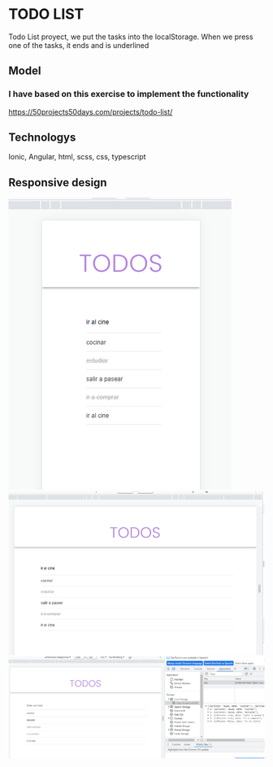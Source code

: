 # TODO LIST

Todo List proyect, we put the tasks into the localStorage. When we press one of the tasks, it ends and is underlined

## Model
### I have based on this exercise to implement the functionality
https://50projects50days.com/projects/todo-list/

## Technologys
Ionic, Angular, html, scss, css, typescript

## Responsive design
![Alt text](image.png)
![Alt text](image-1.png)
![Alt text](image-2.png)